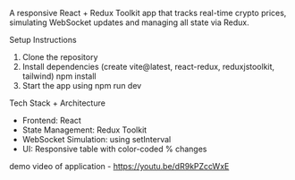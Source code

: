 A responsive React + Redux Toolkit app that tracks real-time crypto prices, simulating WebSocket updates and managing all state via Redux.

Setup Instructions
1. Clone the repository
2. Install dependencies (create vite@latest, react-redux, reduxjstoolkit, tailwind) npm install
3. Start the app using npm run dev

Tech Stack + Architecture
- Frontend: React
- State Management: Redux Toolkit
- WebSocket Simulation: using setInterval 
- UI: Responsive table with color-coded % changes

demo video of application - https://youtu.be/dR9kPZccWxE
